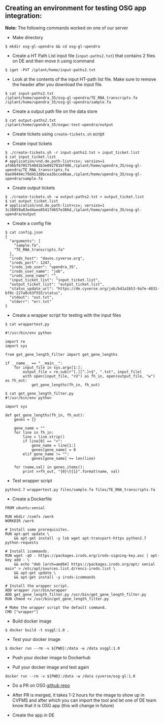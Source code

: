 ## Creating an environment for testing OSG app integration:

**Note:** The following commands worked on one of our server 

- Make directory

```
$ mkdir osg-gl-upendra && cd osg-gl-upendra
```

- Create a HT Path List input file (`input-paths2.txt`) that contains 2 files on DE and then move it using icommand

```
$ iget -PVT /iplant/home/input-paths2.txt
```

- Look at the contents of the input HT-path list file. Make sure to remove the header after you download the input file.

```
$ cat input-paths2.txt
/iplant/home/upendra_35/osg-gl-upendra/TE_RNA_transcripts.fa
/iplant/home/upendra_35/osg-gl-upendra/sample.fa
```

- Create a output path file on the data store

```
$ cat output-paths2.txt
/iplant/home/upendra_35/osgwc-test-upendra/output
```

- Create tickets using `create-tickets.sh` script

- Create input tickets

```
$ ./create-tickets.sh -r input-paths2.txt > input_ticket.list
$ cat input_ticket.list
# application/vnd.de.path-list+csv; version=1
afd6bf6705754041b3e092781bf406,/iplant/home/upendra_35/osg-gl-upendra/TE_RNA_transcripts.fa
0ae99494c79d451d8bcea3bcce86ae,/iplant/home/upendra_35/osg-gl-upendra/sample.fa
```

- Create output tickets

```
$ ./create-tickets.sh -w output-paths2.txt > output_ticket.list
$ cat output_ticket.list
# application/vnd.de.path-list+csv; version=1
3c38859a83ed4aee85417d657e386d,/iplant/home/upendra_35/osg-gl-upendra/output
```

- Create a config file

```
$ cat config.json
{
  "arguments": [
    "sample.fa",
    "TE_RNA_transcripts.fa"
  ],
  "irods_host": "davos.cyverse.org",
  "irods_port": 1247,
  "irods_job_user": "upendra_35",
  "irods_user_name": "job",
  "irods_zone_name": "",
  "input_ticket_list": "input_ticket.list",
  "output_ticket_list": "output_ticket.list",
  "status_update_url": "https://de.cyverse.org/job/bd1a1b53-9a7e-4031-bf0c-227a0c63f555/status",
  "stdout": "out.txt",
  "stderr": "err.txt"
}
```

- Create a wrapper script for testing with the input files

``` 
$ cat wrappertest.py

#!/usr/bin/env python

import re
import sys

from get_gene_length_filter import get_gene_lengths

if __name__ == "__main__":
    for input_file in sys.argv[1:]:
        output_file = re.sub(r"[.][^.]+$", ".txt", input_file)
        with open(input_file, "rU") as fh_in, open(output_file, "w") as fh_out:
            get_gene_lengths(fh_in, fh_out) 
```

```
$ cat get_gene_length_filter.py
#!/usr/bin/env python

import sys

def get_gene_lengths(fh_in, fh_out):
    genes = {}

    gene_name = ""
    for line in fh_in:
        line = line.strip()
        if line[0] == ">":
            gene_name = line[1:]
            genes[gene_name] = 0
        elif gene_name != "":
            genes[gene_name] += len(line)

    for (name,val) in genes.items():
        print >>fh_out, "{0}\t{1}".format(name, val)
```

- Test wrapper script

```
python2.7 wrappertest.py files/sample.fa files/TE_RNA_transcripts.fa
```

- Create a Dockerfile

```
FROM ubuntu:xenial

RUN mkdir /cvmfs /work
WORKDIR /work

# Install some prerequisites.
RUN apt-get update \
    && apt-get install -y lsb wget apt-transport-https python2.7 python-requests

# Install icommands.
RUN wget -qO - https://packages.irods.org/irods-signing-key.asc | apt-key add - \
    && echo "deb [arch=amd64] https://packages.irods.org/apt/ xenial main" > /etc/apt/sources.list.d/renci-irods.list \
    && apt-get update \
    && apt-get install -y irods-icommands

# Install the wrapper script.
ADD wrapper /usr/bin/wrapper
ADD get_gene_length_filter.py /usr/bin/get_gene_length_filter.py
RUN chmod +x /usr/bin/get_gene_length_filter.py

# Make the wrapper script the default command.
CMD ["wrapper"]
```

- Build docker image

```
$ docker build -t osggl:1.0 .
```

- Test your docker image

```
$ docker run --rm -v ${PWD}:/data -w /data osggl:1.0
```

- Push your docker image to Dockerhub

- Pull your docker image and test again

```
docker run --rm -v ${PWD}:/data -w /data cyverse/osg-gl:1.0
```

- Do a PR on OSG [github repo](https://github.com/opensciencegrid/cvmfs-singularity-sync)

- After PR is merged, it takes 1-2 hours for the image to show up in CVFMS and after which you can import the tool and let one of DE team know that it is OSG app (this will change in future)

- Create the app in DE 
